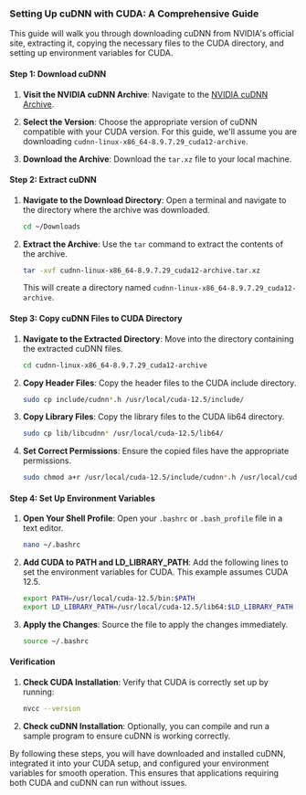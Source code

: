### Setting Up cuDNN with CUDA: A Comprehensive Guide

This guide will walk you through downloading cuDNN from NVIDIA's official site, extracting it, copying the necessary files to the CUDA directory, and setting up environment variables for CUDA.

#### Step 1: Download cuDNN

1. **Visit the NVIDIA cuDNN Archive**: 
   Navigate to the [NVIDIA cuDNN Archive](https://developer.nvidia.com/rdp/cudnn-archive).

2. **Select the Version**: 
   Choose the appropriate version of cuDNN compatible with your CUDA version. For this guide, we'll assume you are downloading `cudnn-linux-x86_64-8.9.7.29_cuda12-archive`.

3. **Download the Archive**: 
   Download the `tar.xz` file to your local machine.

#### Step 2: Extract cuDNN

1. **Navigate to the Download Directory**: 
   Open a terminal and navigate to the directory where the archive was downloaded.

   ```bash
   cd ~/Downloads
   ```

2. **Extract the Archive**: 
   Use the `tar` command to extract the contents of the archive.

   ```bash
   tar -xvf cudnn-linux-x86_64-8.9.7.29_cuda12-archive.tar.xz
   ```

   This will create a directory named `cudnn-linux-x86_64-8.9.7.29_cuda12-archive`.

#### Step 3: Copy cuDNN Files to CUDA Directory

1. **Navigate to the Extracted Directory**: 
   Move into the directory containing the extracted cuDNN files.

   ```bash
   cd cudnn-linux-x86_64-8.9.7.29_cuda12-archive
   ```

2. **Copy Header Files**: 
   Copy the header files to the CUDA include directory.

   ```bash
   sudo cp include/cudnn*.h /usr/local/cuda-12.5/include/
   ```

3. **Copy Library Files**: 
   Copy the library files to the CUDA lib64 directory.

   ```bash
   sudo cp lib/libcudnn* /usr/local/cuda-12.5/lib64/
   ```

4. **Set Correct Permissions**: 
   Ensure the copied files have the appropriate permissions.

   ```bash
   sudo chmod a+r /usr/local/cuda-12.5/include/cudnn*.h /usr/local/cuda-12.5/lib64/libcudnn*
   ```

#### Step 4: Set Up Environment Variables

1. **Open Your Shell Profile**: 
   Open your `.bashrc` or `.bash_profile` file in a text editor.

   ```bash
   nano ~/.bashrc
   ```

2. **Add CUDA to PATH and LD_LIBRARY_PATH**: 
   Add the following lines to set the environment variables for CUDA. This example assumes CUDA 12.5.

   ```bash
   export PATH=/usr/local/cuda-12.5/bin:$PATH
   export LD_LIBRARY_PATH=/usr/local/cuda-12.5/lib64:$LD_LIBRARY_PATH
   ```

3. **Apply the Changes**: 
   Source the file to apply the changes immediately.

   ```bash
   source ~/.bashrc
   ```

#### Verification

1. **Check CUDA Installation**: 
   Verify that CUDA is correctly set up by running:

   ```bash
   nvcc --version
   ```

2. **Check cuDNN Installation**: 
   Optionally, you can compile and run a sample program to ensure cuDNN is working correctly.

By following these steps, you will have downloaded and installed cuDNN, integrated it into your CUDA setup, and configured your environment variables for smooth operation. This ensures that applications requiring both CUDA and cuDNN can run without issues.